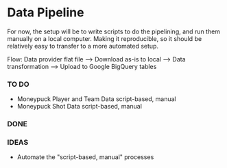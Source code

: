 # Data Pipeline
For now, the setup will be to write scripts to do the pipelining, and run them manually on a local computer.  Making it reproducible, so it should be relatively easy to transfer to a more automated setup.

Flow: Data provider flat file --> Download as-is to local --> Data transformation --> Upload to Google BigQuery tables

### TO DO
* Moneypuck Player and Team Data script-based, manual
* Moneypuck Shot Data script-based, manual

### DONE

### IDEAS
* Automate the "script-based, manual" processes